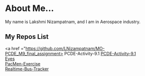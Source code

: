 # About Me...     

My name is Lakshmi Nizampatnam, and I am in Aerospace industry. 

## My Repos List       
<a href ="https://github.com/LNizampatnam/MO-PCDE_M9_final_assignment> PCDE-Activity-9.1 <a/> 
<a href ="https://github.com/LNizampatnam/PCDE-Activity-9.1.git"> PCDE-Activity-9.1 <a/>   
<a href ="https://github.com/LNizampatnam/Eyes"> Eyes </a>   
<a href ="https://github.com/LNizampatnam/PacMen-Exercise"> PacMen-Exercise </a>     
<a href ="https://github.com/LNizampatnam/Realtime-Bus-Tracker"> Realtime-Bus-Tracker </a>
